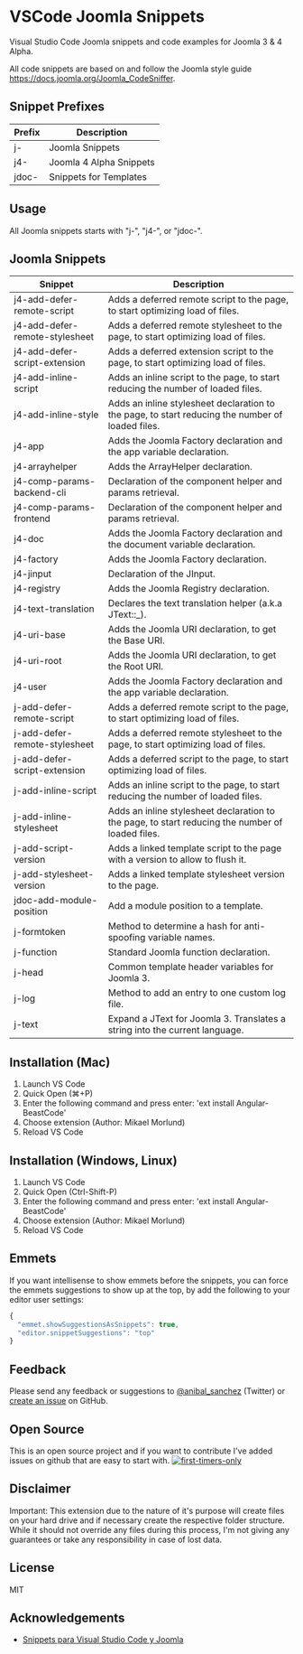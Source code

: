 # VSCode Joomla Snippets

Visual Studio Code Joomla snippets and code examples for Joomla 3 & 4 Alpha.

All code snippets are based on and follow the Joomla style guide <https://docs.joomla.org/Joomla_CodeSniffer>.

## Snippet Prefixes

| Prefix | Description |
| ------- | ----------|
| j- | Joomla Snippets |
| j4- | Joomla 4 Alpha Snippets |
| jdoc- | Snippets for Templates |

## Usage

All Joomla snippets starts with "j-", "j4-", or "jdoc-".

## Joomla Snippets

| Snippet | Description |
| ------- | ----------|
| j4-add-defer-remote-script | Adds a deferred remote script to the page, to start optimizing load of files. |
| j4-add-defer-remote-stylesheet | Adds a deferred remote stylesheet to the page, to start optimizing load of files. |
| j4-add-defer-script-extension | Adds a deferred extension script to the page, to start optimizing load of files. |
| j4-add-inline-script | Adds an inline script to the page, to start reducing the number of loaded files. |
| j4-add-inline-style | Adds an inline stylesheet declaration to the page, to start reducing the number of loaded files. |
| j4-app | Adds the Joomla Factory declaration and the app variable declaration. |
| j4-arrayhelper | Adds the ArrayHelper declaration. |
| j4-comp-params-backend-cli | Declaration of the component helper and params retrieval. |
| j4-comp-params-frontend | Declaration of the component helper and params retrieval. |
| j4-doc | Adds the Joomla Factory declaration and the document variable declaration. |
| j4-factory | Adds the Joomla Factory declaration. |
| j4-jinput | Declaration of the JInput. |
| j4-registry | Adds the Joomla Registry declaration. |
| j4-text-translation | Declares the text translation helper (a.k.a JText::_). |
| j4-uri-base | Adds the Joomla URI declaration, to get the Base URI. |
| j4-uri-root | Adds the Joomla URI declaration, to get the Root URI. |
| j4-user | Adds the Joomla Factory declaration and the app variable declaration. |
| j-add-defer-remote-script | Adds a deferred remote script to the page, to start optimizing load of files. |
| j-add-defer-remote-stylesheet | Adds a deferred remote stylesheet to the page, to start optimizing load of files. |
| j-add-defer-script-extension | Adds a deferred script to the page, to start optimizing load of files. |
| j-add-inline-script | Adds an inline script to the page, to start reducing the number of loaded files. |
| j-add-inline-stylesheet | Adds an inline stylesheet declaration to the page, to start reducing the number of loaded files. |
| j-add-script-version | Adds a linked template script to the page with a version to allow to flush it. |
| j-add-stylesheet-version | Adds a linked template stylesheet version to the page. |
| jdoc-add-module-position | Add a module position to a template. |
| j-formtoken | Method to determine a hash for anti-spoofing variable names. |
| j-function | Standard Joomla function declaration. |
| j-head | Common template header variables for Joomla 3. |
| j-log | Method to add an entry to one custom log file. |
| j-text | Expand a JText for Joomla 3. Translates a string into the current language. |

## Installation (Mac)

1. Launch VS Code
1. Quick Open (⌘+P)
1. Enter the following command and press enter: 'ext install Angular-BeastCode'
1. Choose extension (Author: Mikael Morlund)
1. Reload VS Code

## Installation (Windows, Linux)

1. Launch VS Code
1. Quick Open (Ctrl-Shift-P)
1. Enter the following command and press enter: 'ext install Angular-BeastCode'
1. Choose extension (Author: Mikael Morlund)
1. Reload VS Code

## Emmets

If you want intellisense to show emmets before the snippets, you can force the emmets suggestions to show up at the top, by add the following to your editor user settings:

```javascript
{
  "emmet.showSuggestionsAsSnippets": true,
  "editor.snippetSuggestions": "top"
}
```

## Feedback

Please send any feedback or suggestions to [@anibal_sanchez](https://twitter.com/anibal_sanchez) (Twitter) or [create an issue](https://github.com/anibalsanchez/VSCode-Joomla-Snippets) on GitHub.

## Open Source

This is an open source project and if you want to contribute I've added issues on github that are easy to start with. [![first-timers-only](https://img.shields.io/badge/first--timers--only-friendly-blue.svg)](https://github.com/anibalsanchez/VSCode-Joomla-Snippets/labels/first-timers-only)

## Disclaimer

Important: This extension due to the nature of it's purpose will create
files on your hard drive and if necessary create the respective folder structure.
While it should not override any files during this process, I'm not giving any guarantees or take any responsibility in case of lost data.

## License

MIT

## Acknowledgements

- [Snippets para Visual Studio Code y Joomla](https://www.sergioiglesias.net/blog/joomla/418-snippets-para-visual-studio-code-y-joomla)
